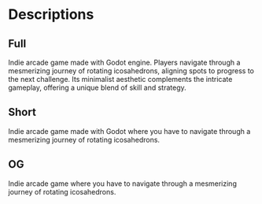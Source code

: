 # Descriptions

## Full

Indie arcade game made with Godot engine.
Players navigate through a mesmerizing journey of rotating icosahedrons,
aligning spots to progress to the next challenge. Its minimalist aesthetic
complements the intricate gameplay, offering a unique blend of skill and strategy.

## Short

Indie arcade game made with Godot where you have to navigate through a mesmerizing journey of rotating icosahedrons.

## OG

Indie arcade game where you have to navigate through a mesmerizing journey of rotating icosahedrons.
